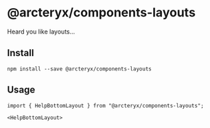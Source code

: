 # @arcteryx/components-layouts

Heard you like layouts...

## Install

```
npm install --save @arcteryx/components-layouts
```

## Usage

```
import { HelpBottomLayout } from "@arcteryx/components-layouts";
```

```
<HelpBottomLayout>
```
